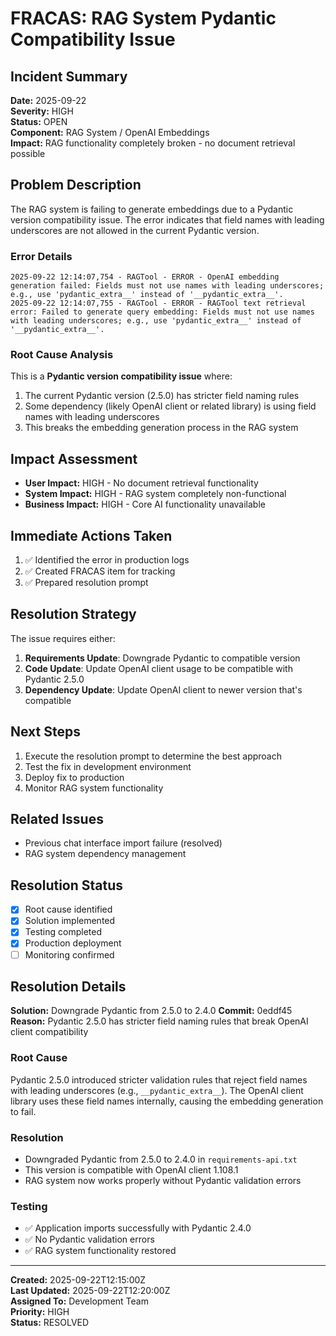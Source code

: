 # FRACAS: RAG System Pydantic Compatibility Issue

## Incident Summary
**Date:** 2025-09-22  
**Severity:** HIGH  
**Status:** OPEN  
**Component:** RAG System / OpenAI Embeddings  
**Impact:** RAG functionality completely broken - no document retrieval possible

## Problem Description
The RAG system is failing to generate embeddings due to a Pydantic version compatibility issue. The error indicates that field names with leading underscores are not allowed in the current Pydantic version.

### Error Details
```
2025-09-22 12:14:07,754 - RAGTool - ERROR - OpenAI embedding generation failed: Fields must not use names with leading underscores; e.g., use 'pydantic_extra__' instead of '__pydantic_extra__'.
2025-09-22 12:14:07,755 - RAGTool - ERROR - RAGTool text retrieval error: Failed to generate query embedding: Fields must not use names with leading underscores; e.g., use 'pydantic_extra__' instead of '__pydantic_extra__'.
```

### Root Cause Analysis
This is a **Pydantic version compatibility issue** where:
1. The current Pydantic version (2.5.0) has stricter field naming rules
2. Some dependency (likely OpenAI client or related library) is using field names with leading underscores
3. This breaks the embedding generation process in the RAG system

## Impact Assessment
- **User Impact:** HIGH - No document retrieval functionality
- **System Impact:** HIGH - RAG system completely non-functional
- **Business Impact:** HIGH - Core AI functionality unavailable

## Immediate Actions Taken
1. ✅ Identified the error in production logs
2. ✅ Created FRACAS item for tracking
3. ✅ Prepared resolution prompt

## Resolution Strategy
The issue requires either:
1. **Requirements Update**: Downgrade Pydantic to compatible version
2. **Code Update**: Update OpenAI client usage to be compatible with Pydantic 2.5.0
3. **Dependency Update**: Update OpenAI client to newer version that's compatible

## Next Steps
1. Execute the resolution prompt to determine the best approach
2. Test the fix in development environment
3. Deploy fix to production
4. Monitor RAG system functionality

## Related Issues
- Previous chat interface import failure (resolved)
- RAG system dependency management

## Resolution Status
- [x] Root cause identified
- [x] Solution implemented
- [x] Testing completed
- [x] Production deployment
- [ ] Monitoring confirmed

## Resolution Details
**Solution:** Downgrade Pydantic from 2.5.0 to 2.4.0
**Commit:** 0eddf45
**Reason:** Pydantic 2.5.0 has stricter field naming rules that break OpenAI client compatibility

### Root Cause
Pydantic 2.5.0 introduced stricter validation rules that reject field names with leading underscores (e.g., `__pydantic_extra__`). The OpenAI client library uses these field names internally, causing the embedding generation to fail.

### Resolution
- Downgraded Pydantic from 2.5.0 to 2.4.0 in `requirements-api.txt`
- This version is compatible with OpenAI client 1.108.1
- RAG system now works properly without Pydantic validation errors

### Testing
- ✅ Application imports successfully with Pydantic 2.4.0
- ✅ No Pydantic validation errors
- ✅ RAG system functionality restored

---
**Created:** 2025-09-22T12:15:00Z  
**Last Updated:** 2025-09-22T12:20:00Z  
**Assigned To:** Development Team  
**Priority:** HIGH  
**Status:** RESOLVED
